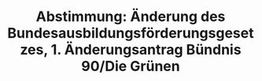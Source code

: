 ---
abstimmung:
  abstimmung: 6
  bundestagssitzung: 66
  datum: 13. November 2014
  legislaturperiode: 18
categories:
- Wissenschaft
- Bildung
- Ausbildung
data:
- title: Abstimmungsergebnis 20141113_6-data.pdf
  url: /res/abstimmungsliste/20141113_6-data.pdf
- title: Abstimmungsergebnis 20141113_6_xls-data.csv
  url: /res/abstimmungsliste/csv/20141113_6_xls-data.csv
documents:
- local: /res/abstimmungsdaten/018-066-06/1802663.pdf
  title: Drucksache 18/02663.pdf
  url: http://dip21.bundestag.de/dip21/btd/18/026/1802663.pdf
- local: /res/abstimmungsdaten/018-066-06/1803142.pdf
  title: Drucksache 18/03142.pdf
  url: http://dip21.bundestag.de/dip21/btd/18/031/1803142.pdf
- local: /res/abstimmungsdaten/018-066-06/1803182.pdf
  title: Drucksache 18/03182.pdf
  url: http://dip21.bundestag.de/dip21/btd/18/031/1803182.pdf
ergebnis:
  cdu/csu:
    enthaltung: 0
    gesamt: 311
    ja: 0
    nein: 286
    nichtabgegeben: 25
    ungueltig: 0
  die.linke:
    enthaltung: 54
    gesamt: 64
    ja: 0
    nein: 0
    nichtabgegeben: 10
    ungueltig: 0
  file: 20141113_6_xls-data.csv
  gruenen:
    enthaltung: 0
    gesamt: 63
    ja: 55
    nein: 0
    nichtabgegeben: 8
    ungueltig: 0
  spd:
    enthaltung: 0
    gesamt: 193
    ja: 0
    nein: 181
    nichtabgegeben: 12
    ungueltig: 0
layout: abstimmung
links:
- title: https://www.bundestag.de/parlament/plenum/abstimmung/abstimmung?id=312
  url: https://www.bundestag.de/parlament/plenum/abstimmung/abstimmung?id=312
preview: 'Deutscher Bundestag


  66. Sitzung des Deutschen Bundestages

  am Donnerstag, 13.November 2014


  Endgültiges Ergebnis der Namentlichen Abstimmung Nr. 6


  Änderungsantrag der Abgeordneten Kai Gehring, Özcan Mutlu, Katja Dörner, weiterer

  Abgeordneter und der Fraktion BÜNDNIS 90/DIE GRÜNEN

  zu der zweiten Beratung des Gesetzentwurfs der Bundesregierung

  Entwurf eines Fünfundzwanzigsten Gesetzes zur Änderung des

  Bundesausbildungsförderungsgesetzes (25. BAföGÄndG)

  - Drucksachen 18/2663, 18/3142 und 18/3182 -


  Abgegebene Stimmen insgesamt:

  Nicht abgegebene Stimmen:

  Ja-Stimmen:


  576

  55

  55


  Nein-Stimmen:


  467


  Enthaltungen:


  54


  Ungültige:


  Berlin, den 13.11.2014


  0


  Beginn: 20:23

  Ende: 20:26

  '
tags:
- Forschung
- Hochschulen
- Ausbildung
- BAföG
title: 'Abstimmung: Änderung des Bundesausbildungsförderungsgesetzes, 1. Änderungsantrag
  Bündnis 90/Die Grünen'
---
